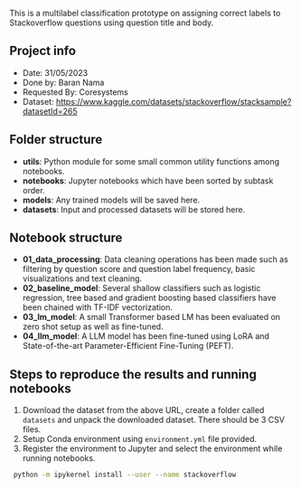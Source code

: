 This is a multilabel classification prototype on assigning correct labels to Stackoverflow questions using question title and body.

## Project info
- Date: 31/05/2023
- Done by: Baran Nama
- Requested By: Coresystems
- Dataset: https://www.kaggle.com/datasets/stackoverflow/stacksample?datasetId=265

## Folder structure
- **utils**: Python module for some small common utility functions among notebooks.
- **notebooks**: Jupyter notebooks which have been sorted by subtask order.
- **models**: Any trained models will be saved here.
- **datasets**: Input and processed datasets will be stored here.

## Notebook structure
- **01_data_processing**: Data cleaning operations has been made such as filtering by question score and question label frequency, basic visualizations and text cleaning.
- **02_baseline_model**: Several shallow classifiers such as logistic regression, tree based and gradient boosting based classifiers have been chained with TF-IDF vectorization.
- **03_lm_model**: A small Transformer based LM has been evaluated on zero shot setup as well as fine-tuned.
- **04_llm_model**: A LLM model has been fine-tuned using LoRA and State-of-the-art Parameter-Efficient Fine-Tuning (PEFT).

## Steps to reproduce the results and running notebooks
1. Download the dataset from the above URL, create a folder called ``datasets`` and unpack the downloaded dataset. There should be 3 CSV files.
2. Setup Conda environment using ``environment.yml`` file provided.
3. Register the environment to Jupyter and select the environment while running notebooks.
```bash
 python -m ipykernel install --user --name stackoverflow
```
